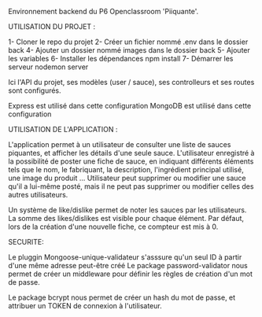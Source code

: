 Environnement backend du P6 Openclassroom 'Piiquante'. 

UTILISATION DU PROJET : 

1- Cloner le repo du projet
2- Créer un fichier nommé .env dans le dossier back
4- Ajouter un dossier nommé images dans le dossier back
5- Ajouter les variables
6- Installer les dépendances npm install 
7- Démarrer les serveur nodemon server

Ici l'API du projet, ses modèles (user / sauce), ses controlleurs et ses routes sont configurés. 

Express est utilisé dans cette configuration
MongoDB est utilisé dans cette configuration


UTILISATION DE L'APPLICATION : 

L'application permet à un utilisateur de consulter une liste de sauces piquantes, et afficher les détails d'une seule sauce. L'utilisateur enregistré à la possibilité de poster une fiche de sauce, en indiquant différents éléments tels que le nom, le fabriquant, la description, l'ingrédient principal utilisé, une image du produit ...
Utilisateur peut supprimer ou modifier une sauce qu'il a lui-même posté, mais il ne peut pas supprimer ou modifier celles des autres utilisateurs. 

Un système de like/dislike permet de noter les sauces par les utilisateurs. La somme des likes/dislikes est visible pour chaque élément. Par défaut, lors de la création d'une nouvelle fiche, ce compteur est mis à 0. 

SECURITE: 

Le pluggin Mongoose-unique-validateur s'asssure qu'un seul ID à partir d'une même adresse peut-être créé
Le package password-validator nous permet de créer un middleware pour définir les règles de création d'un mot de passe.


Le package bcrypt nous permet de créer un hash du mot de passe, et attribuer un TOKEN de connexion à l'utilisateur. 
